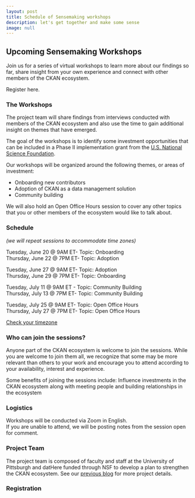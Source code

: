 ```yaml
--- 
layout: post
title: Schedule of Sensemaking workshops
description: let's get together and make some sense
image: null
---
```


## Upcoming Sensemaking Workshops

Join us for a series of virtual workshops to learn more about our findings so far, share insight from your own experience and connect with other members of the CKAN ecosystem.  

Register here.

### The Workshops
The project team will share findings from interviews conducted with members of the CKAN ecosystem and also use the time to gain additional insight on themes that have emerged. 

The goal of the workshops is to identify some investment opportunities that can be included in a Phase II implementation grant from the [U.S. National Science Foundation](https://new.nsf.gov/funding/opportunities/pathways-enable-open-source-ecosystems-pose).

Our workshops will be organized around the following themes, or areas of investment: 

* Onboarding new contributors
* Adoption of CKAN as a data management solution
* Community building

We will also hold an Open Office Hours session to cover any other topics that you or other members of the ecosystem would like to talk about.


### Schedule 
*(we will repeat sessions to accommodate time zones)*

Tuesday, June 20 @ 9AM ET- Topic: Onboarding  
Thursday, June 22 @ 7PM ET- Topic: Adoption  

Tuesday, June 27 @ 9AM ET- Topic: Adoption  
Thursday, June 29 @ 7PM ET- Topic: Onboarding 

Tuesday, July 11 @ 9AM ET - Topic: Community Building  
Thursday, July 13 @ 7PM ET- Topic: Community Building  

Tuesday, July 25 @ 9AM ET- Topic: Open Office Hours  
Thursday, July 27 @ 7PM ET- Topic: Open Office Hours  

[Check your timezone](https://www.timeanddate.com/worldclock/converter.html?iso=20190227T150000&p1=136&p2=87&p3=224&p4=155&p5=179&p6=233&p7=170&p8=44&p9=28)

### Who can join the sessions? 

Anyone part of the CKAN ecosystem is welcome to join the sessions.  While you are welcome to join them all, we recognize that some may be more relevant than others to your work and encourage you to attend according to your availability, interest and experience.  

Some benefits of joining the sessions include: 
Influence investments in the CKAN ecosystem along with meeting people and building relationships in the ecosystem

### Logistics
Workshops will be conducted via Zoom in English.  
If you are unable to attend, we will be posting notes from the session open for comment.  

### Project Team

The project team is composed of faculty and staff at the University of Pittsburgh and datHere funded through NSF to develop a plan to strengthen the CKAN ecosystem.  See our [previous blog](https://ckan.org/blog/towards-robust-open-source-civic-data-ecosystem) for more project details. 

### Registration
